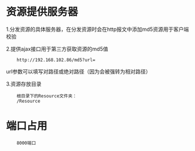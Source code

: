 # 资源提供服务器
1.分发资源的具体服务器，在分发资源时会在http报文中添加md5资源用于客户端校验

2.提供ajax接口用于第三方获取资源的md5值

		http://192.168.102.86/md5?url=

url参数可以填写对路径或绝对路径（因为会被强转为相对路径）

3.资源存放目录

        根目录下的Resource文件夹：
        /Resource

# 端口占用
        8000端口